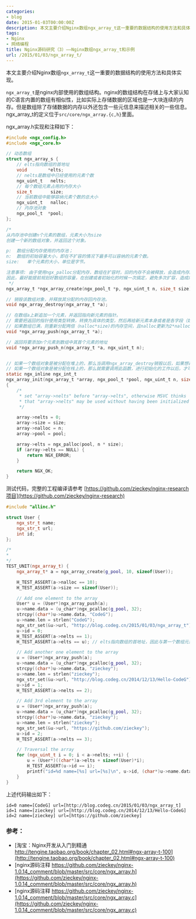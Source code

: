 ```yaml
---
categories:
- blog
date: 2015-01-03T00:00:00Z
description: 本文主要介绍Nginx数组ngx_array_t这一重要的数据结构的使用方法和具体实现。
tags:
- Nginx
- 网络编程
title: Nginx源码研究（3）——Nginx数组ngx_array_t和示例
url: /2015/01/03/ngx_array_t/
---
```


本文主要介绍Nginx数组`ngx_array_t`这一重要的数据结构的使用方法和具体实现。

`ngx_array_t`是nginx内部使用的数组结构。nginx的数组结构在存储上与大家认知的C语言内置的数组有相似性，比如实际上存储数据的区域也是一大块连续的内存。但是数组除了存储数据的内存以外还包含一些元信息来描述相关的一些信息。ngx_array_t的定义位于`src/core/ngx_array.{c,h}`里面。

ngx_array.h实现和注释如下：

```c
#include <ngx_config.h>
#include <ngx_core.h>

// 动态数组
struct ngx_array_s {
    // elts指向数组的首地址
    void        *elts; 
    // nelts是数组中已经使用的元素个数
    ngx_uint_t   nelts; 
    // 每个数组元素占用的内存大小
    size_t       size;  
    // 当前数组中能够容纳元素个数的总大小
    ngx_uint_t   nalloc; 
    // 内存池对象
    ngx_pool_t  *pool;  
};

/*
从内存池中创建n个元素的数组，元素大小为size
创建一个新的数组对象，并返回这个对象。

p:	数组分配内存使用的内存池；
n:	数组的初始容量大小，即在不扩容的情况下最多可以容纳的元素个数。
size:	单个元素的大小，单位是字节。

注意事项: 由于使用ngx_palloc分配内存，数组在扩容时，旧的内存不会被释放，会造成内存的浪费。
因此，最好能提前规划好数组的容量，在创建或者初始化的时候一次搞定，避免多次扩容，造成内存浪费。
 */
ngx_array_t *ngx_array_create(ngx_pool_t *p, ngx_uint_t n, size_t size);

// 销毁该数组对象，并释放其分配的内存回内存池。
void ngx_array_destroy(ngx_array_t *a);

// 在数组a上新追加一个元素，并返回指向新元素的指针。
// 需要把返回的指针使用类型转换，转换为具体的类型，然后再给新元素本身或者是各字段（如果数组的元素是复杂类型）赋值。
// 如果数组已满，则重新分配两倍（nalloc*size)的内存空间，且nalloc更新为2*nalloc
void *ngx_array_push(ngx_array_t *a);

// 返回将要添加n个元素到数组中其首个元素的地址
void *ngx_array_push_n(ngx_array_t *a, ngx_uint_t n);


// 如果一个数组对象是被分配在堆上的，那么当调用ngx_array_destroy销毁以后，如果想再次使用，就可以调用此函数。
// 如果一个数组对象是被分配在栈上的，那么就需要调用此函数，进行初始化的工作以后，才可以使用。
static ngx_inline ngx_int_t
ngx_array_init(ngx_array_t *array, ngx_pool_t *pool, ngx_uint_t n, size_t size)
{
    /*
     * set "array->nelts" before "array->elts", otherwise MSVC thinks
     * that "array->nelts" may be used without having been initialized
     */

    array->nelts = 0;
    array->size = size;
    array->nalloc = n;
    array->pool = pool;

    array->elts = ngx_palloc(pool, n * size);
    if (array->elts == NULL) {
        return NGX_ERROR;
    }

    return NGX_OK;
}
```

测试代码，完整的工程编译请参考 [https://github.com/zieckey/nginx-research项目](https://github.com/zieckey/nginx-research)

```cPP
#include "allinc.h"

struct User {
    ngx_str_t name;
    ngx_str_t url;
    int id;
};

/*
* 
*/
TEST_UNIT(ngx_array_t) {
    ngx_array_t* a = ngx_array_create(g_pool, 10, sizeof(User));

    H_TEST_ASSERT(a->nalloc == 10);
    H_TEST_ASSERT(a->size == sizeof(User));

    // Add one element to the array
    User* u = (User*)ngx_array_push(a);
    u->name.data = (u_char*)ngx_pcalloc(g_pool, 32);
    strcpy((char*)u->name.data, "CodeG");
    u->name.len = strlen("CodeG");
    ngx_str_set(&u->url, "http://blog.codeg.cn/2015/01/03/ngx_array_t");
    u->id = 0;
    H_TEST_ASSERT(a->nelts == 1);
    H_TEST_ASSERT(a->elts == u); // elts指向数组的首地址，因此与第一个数组元素地址相同

    // Add another one element to the array
    u = (User*)ngx_array_push(a);
    u->name.data = (u_char*)ngx_pcalloc(g_pool, 32);
    strcpy((char*)u->name.data, "zieckey");
    u->name.len = strlen("zieckey");
    ngx_str_set(&u->url, "http://blog.codeg.cn/2014/12/13/Hello-CodeG");
    u->id = 1;
    H_TEST_ASSERT(a->nelts == 2);

    // Add 3rd element to the array
    u = (User*)ngx_array_push(a);
    u->name.data = (u_char*)ngx_pcalloc(g_pool, 32);
    strcpy((char*)u->name.data, "zieckey");
    u->name.len = strlen("zieckey");
    ngx_str_set(&u->url, "https://github.com/zieckey");
    u->id = 2;
    H_TEST_ASSERT(a->nelts == 3);

    // Traversal the array
    for (ngx_uint_t i = 0; i < a->nelts; ++i) {
        u = (User*)((char*)a->elts + sizeof(User)*i);
        H_TEST_ASSERT(u->id == i);
        printf("id=%d name=[%s] url=[%s]\n", u->id, (char*)u->name.data, (char*)u->url.data);
    }
}

```

上述代码输出如下：

	id=0 name=[CodeG] url=[http://blog.codeg.cn/2015/01/03/ngx_array_t]
	id=1 name=[zieckey] url=[http://blog.codeg.cn/2014/12/13/Hello-CodeG]
	id=2 name=[zieckey] url=[https://github.com/zieckey]

### 参考：

- [淘宝：Nginx开发从入门到精通 http://tengine.taobao.org/book/chapter_02.html#ngx-array-t-100](http://tengine.taobao.org/book/chapter_02.html#ngx-array-t-100)
- [nginx源码注释 https://github.com/zieckey/nginx-1.0.14_comment/blob/master/src/core/ngx_array.h](https://github.com/zieckey/nginx-1.0.14_comment/blob/master/src/core/ngx_array.h)
- [nginx源码注释 https://github.com/zieckey/nginx-1.0.14_comment/blob/master/src/core/ngx_array.c](https://github.com/zieckey/nginx-1.0.14_comment/blob/master/src/core/ngx_array.c)